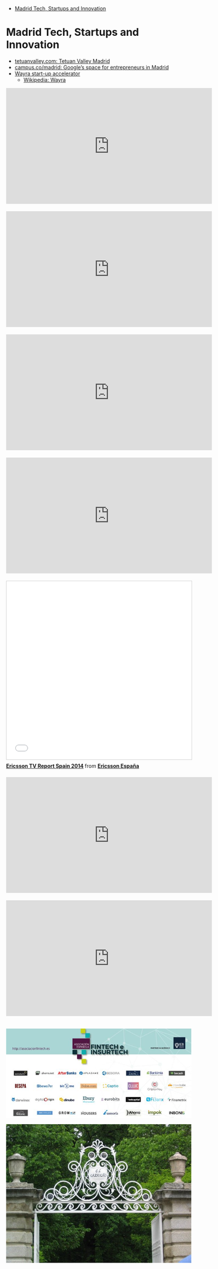 <!-- MarkdownTOC -->

- [Madrid Tech, Startups and Innovation](#madrid-tech-startups-and-innovation)

<!-- /MarkdownTOC -->

# Madrid Tech, Startups and Innovation
- [tetuanvalley.com: Tetuan Valley Madrid](http://tetuanvalley.com/)
- [campus.co/madrid: Google’s space for entrepreneurs in Madrid](https://www.campus.co/madrid/en/about)
- [Wayra start-up accelerator](http://wayra.co)
	- [Wikipedia: Wayra](https://en.wikipedia.org/wiki/Wayra)

<div class="container">
<iframe width="560" height="315" src="https://www.youtube.com/embed/QkEGCA40RV0?rel=0" frameborder="0" allowfullscreen class="video"></iframe>
</div>
<br/>

<div class="container">
<iframe width="560" height="315" src="https://www.youtube.com/embed/ZFeo22j08e8?rel=0" frameborder="0" allowfullscreen class="video"></iframe>
</div>
<br/>

<div class="container">
<iframe width="560" height="315" src="https://www.youtube.com/embed/f8Qaxh6myi4?rel=0" frameborder="0" allowfullscreen class="video"></iframe>
</div>
<br/>

<div class="container">
<iframe width="560" height="315" src="https://www.youtube.com/embed/dfznelaG2mU?rel=0" frameborder="0" allowfullscreen class="video"></iframe>
</div>
<br/>

<div class="container">
<iframe src="//www.slideshare.net/slideshow/embed_code/key/a76zz5QU3c6GtO" width="595" height="485" frameborder="0" marginwidth="0" marginheight="0" scrolling="no" style="border:1px solid #CCC; border-width:1px; margin-bottom:5px; max-width: 100%;" allowfullscreen class="video"> </iframe> <div style="margin-bottom:5px"> <strong> <a href="//www.slideshare.net/Ericsson_ES/ericsson-press-briefing-tv-media-2014-spain-vdef" title="Ericsson TV Report Spain 2014" target="_blank">Ericsson TV Report Spain 2014</a> </strong> from <strong><a target="_blank" href="//www.slideshare.net/Ericsson_ES">Ericsson España</a></strong> </div>
</div>
<br/>

<div class="container">
<iframe width="560" height="315" src="https://www.youtube.com/embed/rpE2H7XKMkE?rel=0" frameborder="0" allowfullscreen class="video"></iframe>
</div>
<br/>

<div class="container">
<iframe width="560" height="315" src="https://www.youtube.com/embed/aDGzPMI5DDw?rel=0" frameborder="0" allowfullscreen class="video"></iframe>
</div>
<br/>

[![fintech spain](images/fintech_spain.jpg)](http://cincodias.com/cincodias/2016/03/02/mercados/1456946299_157115.html)

[![parque el capricho](images/parque-el-capricho.jpg)](http://www.madridtourist.info/caprice_park.html)